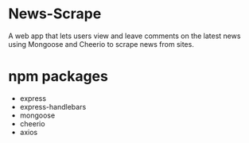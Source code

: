 # News-Scrape
 A web app that lets users view and leave comments on the latest news using Mongoose and Cheerio to scrape news from sites. 


# npm packages 
* express
* express-handlebars
* mongoose
* cheerio
* axios
